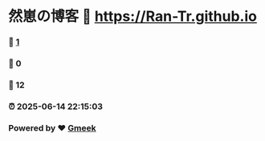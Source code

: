 # 然崽の博客 :link: https://Ran-Tr.github.io 
### :page_facing_up: [1](https://Ran-Tr.github.io/tag.html) 
### :speech_balloon: 0 
### :hibiscus: 12 
### :alarm_clock: 2025-06-14 22:15:03 
### Powered by :heart: [Gmeek](https://github.com/Meekdai/Gmeek)
